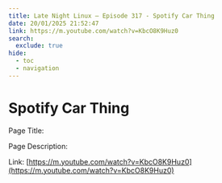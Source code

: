 ```yaml
---
title: Late Night Linux – Episode 317 - Spotify Car Thing
date: 20/01/2025 21:52:47
link: https://m.youtube.com/watch?v=KbcO8K9Huz0
search:
  exclude: true
hide:
  - toc
  - navigation
---
```


# Spotify Car Thing

Page Title: 

Page Description:  

Link: [https://m.youtube.com/watch?v=KbcO8K9Huz0](https://m.youtube.com/watch?v=KbcO8K9Huz0)